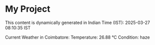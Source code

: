 # My Project

This content is dynamically generated in Indian Time (IST): 2025-03-27 08:10:35 IST


Current Weather in Coimbatore:
Temperature: 26.88 °C
Condition: haze
